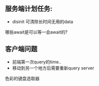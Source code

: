 ## 服务端计划任务:

- disinit 可清除长时间无用的data

哪些await是可以等一会await的?

## 客户端问题

- 前端第一次query的time..
- 移动到另一个地方后需要重新query server

色彩的键盘选取器
